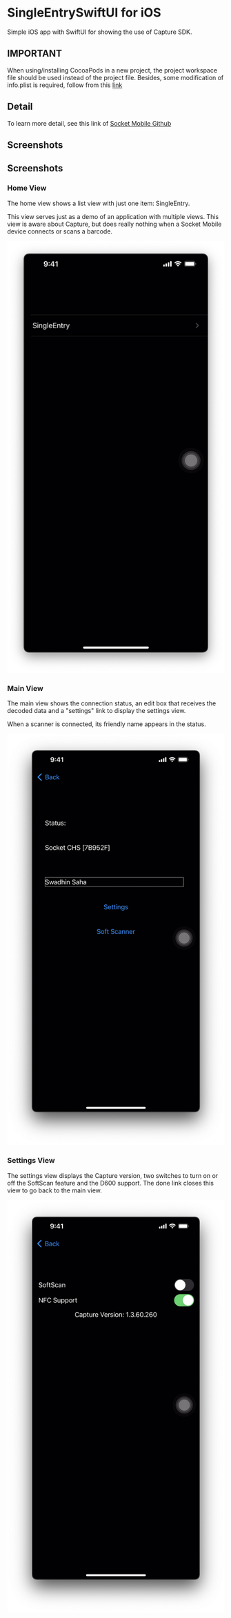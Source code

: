 # SingleEntrySwiftUI for iOS
Simple iOS app with SwiftUI for showing the use of Capture SDK.

## IMPORTANT
When using/installing CocoaPods in a new project, the project workspace file should be used instead of the project file. Besides, some modification of info.plist is required, follow from this [link](https://github.com/SocketMobile/capturesingleentryswift-ios) 

## Detail
To learn more detail, see this link of [Socket Mobile Github](https://github.com/SocketMobile/capturesingleentryswift-ios) 
## Screenshots

## Screenshots

### Home View
The home view shows a list view with just one item: SingleEntry.

This view serves just as a demo of an application with multiple views. This view is aware about Capture, but does really nothing when a Socket Mobile device connects or scans a barcode.

![Home View](./img/SingleEntryHome.png "Home View")

### Main View
The main view shows the connection status, an edit box that receives the decoded data and a "settings" link to display the settings view.

When a scanner is connected, its friendly name appears in the status.

![Main View](./img/SingleEntryMain.png "Main View")

### Settings View
The settings view displays the Capture version, two switches to turn on or off the SoftScan feature and the D600 support. The done link closes this view to go back to the main view.

![ Settings View](./img/SingleEntrySettings.png "Settings View")
